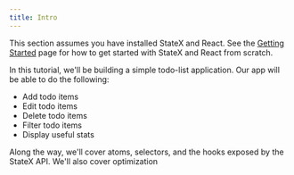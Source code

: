 ```yaml
---
title: Intro
---
```


This section assumes you have installed StateX and React. See the [Getting Started](..) page for how to get started with StateX and React from scratch.

In this tutorial, we'll be building a simple todo-list application. Our app will be able to do the following:

- Add todo items
- Edit todo items
- Delete todo items
- Filter todo items
- Display useful stats

Along the way, we'll cover atoms, selectors, and the hooks exposed by the StateX API. We'll also cover optimization
